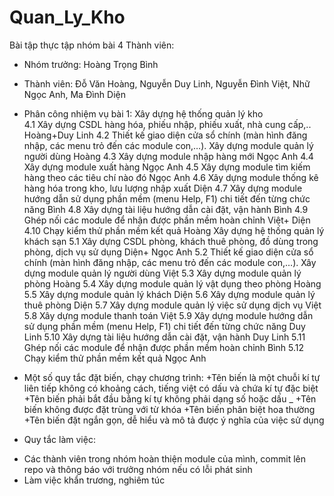 # Quan_Ly_Kho
Bài tập thực tập nhóm bài 4
Thành viên: 
- Nhóm trưởng: Hoàng Trọng Bình
- Thành viên: Đỗ Văn Hoàng, Nguyễn Duy Linh, Nguyễn Đình Việt, Nhữ Ngọc Anh, Ma Đình Diện
- Phân công nhiệm vụ bài 1:
		Xây dựng hệ thống quản lý kho	
4.1	Xây dựng CSDL hàng hóa, phiếu nhập, phiếu xuất, nhà cung cấp,..	Hoàng+Duy Linh
4.2	Thiết kế giao diện cửa sổ chính (màn hình đăng nhập, các menu trỏ đến các module con,…). Xây dựng module quản lý người dùng	Hoàng
4.3	Xây dựng module nhập hàng mới	Ngọc Anh
4.4	Xây dựng module xuất hàng	Ngọc Anh
4.5	Xây dựng module tìm kiếm hàng theo các tiêu chí nào đó	Ngọc Anh
4.6	Xây dựng module thống kê hàng hóa trong kho, lưu lượng nhập xuất	Diện
4.7	Xây dựng module hướng dẫn sử dụng phần mềm (menu Help, F1) chi tiết đến từng chức năng	Bình
4.8	Xây dựng tài liệu hướng dẫn cài đặt, vận hành	Bình
4.9	Ghép nối các module để nhận được phần mềm hoàn chỉnh	Việt+ Diện
4.10	Chạy kiểm thử phần mềm kết quả	Hoàng
	Xây dựng hệ thống quản lý khách sạn	
5.1	Xây dựng CSDL phòng, khách thuê phòng, đồ dùng trong phòng, dịch vụ sử dụng	Diện+ Ngọc Anh
5.2	Thiết kế giao diện cửa sổ chính (màn hình đăng nhập, các menu trỏ đến các module con,…). Xây dựng module quản lý người dùng	Việt
5.3	Xây dựng module quản lý phòng	Hoàng
5.4	Xây dựng module quản lý vật dụng theo phòng	Hoàng
5.5	Xây dựng module quản lý khách	Diện
5.6	Xây dựng module quản lý thuê phòng	Diện
5.7	Xây dựng module quản lý việc sử dụng dịch vụ	Việt
5.8	Xây dựng module thanh toán	Việt
5.9	Xây dựng module hướng dẫn sử dụng phần mềm (menu Help, F1) chi tiết đến từng chức năng	Duy Linh
5.10	Xây dựng tài liệu hướng dẫn cài đặt, vận hành	Duy Linh
5.11	Ghép nối các module để nhận được phần mềm hoàn chỉnh	Bình
5.12	Chạy kiểm thử phần mềm kết quả	Ngọc Anh

- Một số quy tắc đặt biến, chạy chương trình:
+Tên biến là một chuỗi kí tự liên tiếp không có khoảng cách, tiếng việt có dấu và chứa kí tự đặc biệt
+Tên biến phải bắt đầu bằng kí tự không phải dạng số hoặc dấu _
+Tên biến không được đặt trùng với từ khóa
+Tên biến phân biệt hoa thường
+Tên biến đặt ngắn gọn, dễ hiểu và mô tả được ý nghĩa của việc sử dụng
- Quy tắc làm việc:
+ Các thành viên trong nhóm hoàn thiện module của mình, commit lên repo và thông báo với trưởng nhóm nếu có lỗi phát sinh
+ Làm việc khẩn trương, nghiêm túc


